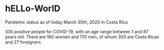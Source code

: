 # hELLo-WorlD

Pandemic status as of today March 30th, 2020 in Costa Rica

330 positive people for COVID-19, with an age range between 1 and 87 years old. There are 160 women and 170 men, of whom 303 are Costa Rican and 27 foreigners. 
